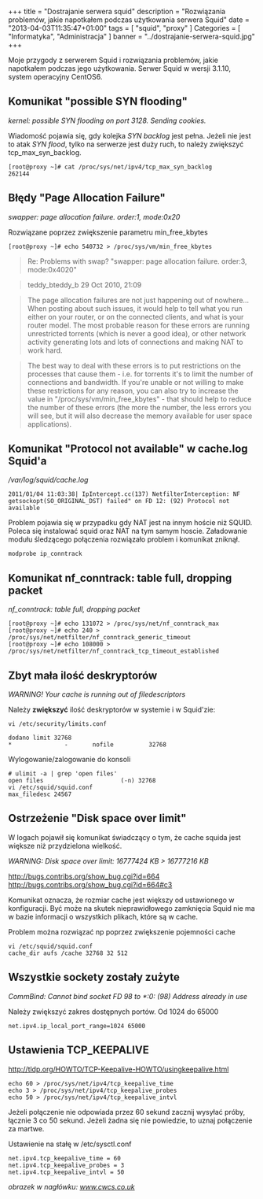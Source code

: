 +++
title = "Dostrajanie serwera squid"
description = "Rozwiązania problemów, jakie napotkałem podczas użytkowania serwera Squid"
date = "2013-04-03T11:35:47+01:00"
tags = [ "squid", "proxy" ]
Categories = [ "Informatyka", "Administracja" ]
banner = "../dostrajanie-serwera-squid.jpg"
+++

Moje przygody z serwerem Squid i rozwiązania problemów, jakie napotkałem podczas jego użytkowania.
Serwer Squid w wersji 3.1.10, system operacyjny CentOS6.

 

<!--more-->
## Komunikat "possible SYN flooding"
*kernel: possible SYN flooding on port 3128. Sending cookies.*
 
Wiadomość pojawia się, gdy kolejka *SYN backlog* jest pełna. Jeżeli nie jest to atak *SYN flood*, tylko na serwerze jest duży ruch, to należy zwiększyć tcp_max_syn_backlog.
 
~~~
[root@proxy ~]# cat /proc/sys/net/ipv4/tcp_max_syn_backlog
262144
~~~

## Błędy "Page Allocation Failure"

*swapper: page allocation failure. order:1, mode:0x20*

Rozwiązane poprzez zwiększenie parametru min_free_kbytes

~~~
[root@proxy ~]# echo 540732 > /proc/sys/vm/min_free_kbytes
~~~

> Re: Problems with swap? "swapper: page allocation failure. order:3, mode:0x4020"

> teddy_bteddy_b 29 Oct 2010, 21:09

> The page allocation failures are not just happening out of nowhere… When posting about such issues, it
> would help to tell what you run either on your router, or on the connected clients, and what is your
> router model. The most probable reason for these errors are running unrestricted torrents (which is
> never a good idea), or other network activity generating lots and lots of connections and making NAT
> to work hard.

> The best way to deal with these errors is to put restrictions on the processes that cause them - i.e.
> for torrents it's to limit the number of connections and bandwidth. If you're unable or not willing to
> make these restrictions for any reason, you can also try to increase the value in
> "/proc/sys/vm/min_free_kbytes" - that should help to reduce the number of these errors (the more the
> number, the less errors you will see, but it will also decrease the memory available for user space
> applications).

## Komunikat "Protocol not available" w cache.log Squid'a

*/var/log/squid/cache.log*

```
2011/01/04 11:03:38| IpIntercept.cc(137) NetfilterInterception: NF getsockopt(SO_ORIGINAL_DST) failed" on FD 12: (92) Protocol not available
```

Problem pojawia się w przypadku gdy NAT jest na innym hoście niż SQUID. Poleca się instalować squid oraz NAT na tym samym hoscie. Załadowanie modułu śledzącego połączenia rozwiązało problem i komunikat zniknął.
~~~
modprobe ip_conntrack
~~~

## Komunikat nf_conntrack: table full, dropping packet

*nf_conntrack: table full, dropping packet*

~~~
[root@proxy ~]# echo 131072 > /proc/sys/net/nf_conntrack_max
[root@proxy ~]# echo 240 >  /proc/sys/net/netfilter/nf_conntrack_generic_timeout
[root@proxy ~]# echo 108000 >  /proc/sys/net/netfilter/nf_conntrack_tcp_timeout_established
~~~

## Zbyt mała ilość deskryptorów

*WARNING! Your cache is running out of filedescriptors*

Należy **zwiększyć** ilość deskryptorów w systemie i w Squid'zie:

~~~
vi /etc/security/limits.conf

dodano limit 32768
*               -       nofile          32768
~~~

Wylogowanie/zalogowanie do konsoli

~~~
# ulimit -a | grep 'open files'
open files                      (-n) 32768
vi /etc/squid/squid.conf
max_filedesc 24567
~~~

## Ostrzeżenie "Disk space over limit"

W logach pojawił się komunikat świadczący o tym, że cache squida jest większe niż przydzielona wielkość.

*WARNING: Disk space over limit: 16777424 KB > 16777216 KB*

http://bugs.contribs.org/show_bug.cgi?id=664 <br> 
http://bugs.contribs.org/show_bug.cgi?id=664#c3

Komunikat oznacza, że rozmiar cache jest większy od ustawionego w konfiguracji. Być może na skutek nieprawidłowego zamknięcia Squid nie ma w bazie informacji o wszystkich plikach, które są w cache.

Problem można rozwiązać np poprzez zwiększenie pojemności cache
~~~
vi /etc/squid/squid.conf
cache_dir aufs /cache 32768 32 512
~~~

## Wszystkie sockety zostały zużyte

*CommBind: Cannot bind socket FD 98 to \*:0: (98) Address already in use*

Należy zwiększyć zakres dostępnych portów. Od 1024 do 65000
~~~
net.ipv4.ip_local_port_range=1024 65000
~~~

## Ustawienia TCP_KEEPALIVE

http://tldp.org/HOWTO/TCP-Keepalive-HOWTO/usingkeepalive.html

~~~
echo 60 > /proc/sys/net/ipv4/tcp_keepalive_time
echo 3 > /proc/sys/net/ipv4/tcp_keepalive_probes
echo 50 > /proc/sys/net/ipv4/tcp_keepalive_intvl
~~~
Jeżeli połączenie nie odpowiada przez 60 sekund zacznij wysyłać próby, łącznie 3 co 50 sekund. Jeżeli żadna się nie powiedzie, to uznaj połączenie za martwe. 

Ustawienie na stałę w /etc/sysctl.conf
~~~
net.ipv4.tcp_keepalive_time = 60
net.ipv4.tcp_keepalive_probes = 3
net.ipv4.tcp_keepalive_intvl = 50
~~~

*obrazek w nagłówku: www.cwcs.co.uk*


